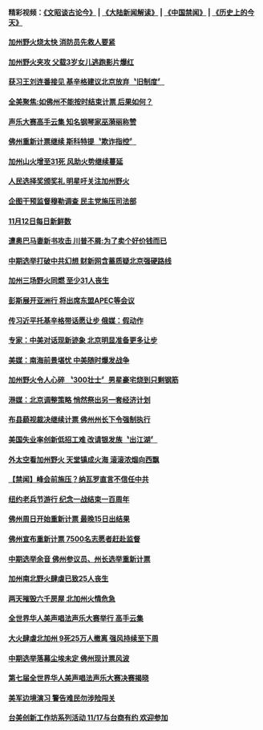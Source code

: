 #### 精彩视频：[《文昭谈古论今》](https://github.com/gfw-breaker/wenzhao/blob/master/README.md?t=11130632) | [《大陆新闻解读》](https://github.com/gfw-breaker/ntdtv-comedy/blob/master/README.md?t=11130632) | [《中国禁闻》](https://github.com/gfw-breaker/ntdtv-news/blob/master/README.md?t=11130632) | [《历史上的今天》](https://github.com/gfw-breaker/today-in-history/blob/master/README.md?t=11130632) 

#### [加州野火烧太快 消防员先救人要紧](../pages/news203/a1399088.md?t=11130632) 

#### [加州野火夹攻 父载3岁女儿逃跑影片爆红](../pages/news203/a1399004.md?t=11130632) 

#### [获习王刘连番接见 基辛格建议北京放弃〝旧制度〞](../pages/news203/a1398938.md?t=11130632) 

#### [全美聚焦:如佛州不能按时结束计票 后果如何？](../pages/news203/a1399081.md?t=11130632) 

#### [声乐大赛高手云集 知名钢琴家巫漪丽称赞](../pages/news203/a1399080.md?t=11130632) 

#### [佛州重新计票继续 斯科特提〝欺诈指控〞](../pages/news203/a1399078.md?t=11130632) 

#### [加州山火增至31死 风助火势继续蔓延](../pages/news203/a1399077.md?t=11130632) 

#### [人民选择奖颁奖礼 明星吁关注加州野火](../pages/news203/a1399064.md?t=11130632) 

#### [企图干预监督穆勒调查 民主党施压司法部](../pages/news203/a1399055.md?t=11130632) 

#### [11月12日每日新鲜数](../pages/news203/a1399050.md?t=11130632) 

#### [遭奥巴马妻新书攻击  川普不屑:为了卖个好价钱而已](../pages/news203/a1399046.md?t=11130632) 

#### [中期选举打破中共幻想 财新网含蓄质疑北京强硬路线](../pages/news203/a1399037.md?t=11130632) 

#### [加州三场野火同燃 至少31人丧生](../pages/news203/a1399028.md?t=11130632) 

#### [彭斯展开亚洲行 将出席东盟APEC等会议](../pages/news203/a1399025.md?t=11130632) 

#### [传习近平托基辛格带话愿让步 俄媒：假动作](../pages/news203/a1399018.md?t=11130632) 

#### [专家：中美对话现新迹象 北京明显准备更多让步](../pages/news203/a1398971.md?t=11130632) 

#### [美媒：南海前景堪忧 中美随时爆发战争](../pages/news203/a1399003.md?t=11130632) 

#### [加州野火令人心碎 〝300壮士〞男星豪宅烧到只剩钢筋](../pages/news203/a1398983.md?t=11130632) 

#### [港媒：北京调整策略 悄然祭出另一套经济计划](../pages/news203/a1398894.md?t=11130632) 

#### [布县藐视裁决继续计票 佛州州长下令强制执行](../pages/news203/a1398978.md?t=11130632) 

#### [美国失业率创新低招工难 改请银发族〝出江湖〞](../pages/news203/a1398972.md?t=11130632) 

#### [外太空看加州野火 天堂镇成火海 滚滚浓烟向西飘](../pages/news203/a1398970.md?t=11130632) 

#### [【禁闻】峰会前施压？纳瓦罗直言不信任中共](../pages/news203/a1398955.md?t=11130632) 

#### [纽约老兵节游行 纪念一战结束一百周年](../pages/news203/a1398954.md?t=11130632) 

#### [佛州周日开始重新计票 最晚15日出结果](../pages/news203/a1398945.md?t=11130632) 

#### [佛州宣布重新计票 7500名志愿者赶赴监督](../pages/news203/a1398939.md?t=11130632) 

#### [中期选举余音 佛州参议员、州长选举重新计票](../pages/news203/a1398935.md?t=11130632) 

#### [加州南北野火肆虐已致25人丧生](../pages/news203/a1398932.md?t=11130632) 

#### [两天摧毁六千房屋   北加州火情危急](../pages/news203/a1398893.md?t=11130632) 

#### [全世界华人美声唱法声乐大赛举行 高手云集](../pages/news203/a1398889.md?t=11130632) 

#### [大火肆虐北加州 9死25万人撤离 强风持续至下周](../pages/news203/a1398878.md?t=11130632) 

#### [中期选举落幕尘埃未定   佛州现计票风波](../pages/news203/a1398887.md?t=11130632) 

#### [第七届全世界华人美声唱法声乐大赛决赛揭晓](../pages/news203/a1398884.md?t=11130632) 

#### [美军边境演习  警告难民勿涉险闯关](../pages/news203/a1398867.md?t=11130632) 

#### [台美创新工作坊系列活动 11/17与台商有约 欢迎参加](../pages/news203/a1398875.md?t=11130632) 

